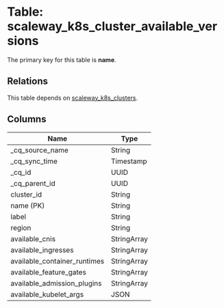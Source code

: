 # Table: scaleway_k8s_cluster_available_versions

The primary key for this table is **name**.

## Relations

This table depends on [scaleway_k8s_clusters](scaleway_k8s_clusters.md).

## Columns

| Name          | Type          |
| ------------- | ------------- |
|_cq_source_name|String|
|_cq_sync_time|Timestamp|
|_cq_id|UUID|
|_cq_parent_id|UUID|
|cluster_id|String|
|name (PK)|String|
|label|String|
|region|String|
|available_cnis|StringArray|
|available_ingresses|StringArray|
|available_container_runtimes|StringArray|
|available_feature_gates|StringArray|
|available_admission_plugins|StringArray|
|available_kubelet_args|JSON|